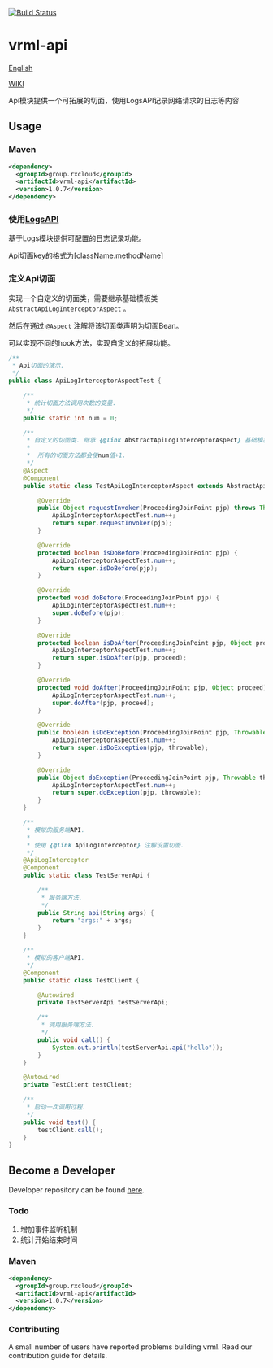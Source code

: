 [![Build Status](https://travis-ci.org/vavr-io/vavr-gson.svg?branch=master)](https://travis-ci.org/vavr-io/vavr-gson)

# vrml-api

[English](./README.md)

[WIKI](./WIKI.md)

Api模块提供一个可拓展的切面，使用LogsAPI记录网络请求的日志等内容

## Usage

### Maven

```xml
<dependency>
  <groupId>group.rxcloud</groupId>
  <artifactId>vrml-api</artifactId>
  <version>1.0.7</version>
</dependency>
```

### 使用[LogsAPI](../vrml-log/README.md)

基于Logs模块提供可配置的日志记录功能。

Api切面key的格式为[className.methodName]

### 定义Api切面

实现一个自定义的切面类，需要继承基础模板类 `AbstractApiLogInterceptorAspect` 。

然后在通过 `@Aspect` 注解将该切面类声明为切面Bean。

可以实现不同的hook方法，实现自定义的拓展功能。

```java
/**
 * Api切面的演示.
 */
public class ApiLogInterceptorAspectTest {

    /**
     * 统计切面方法调用次数的变量.
     */
    public static int num = 0;

    /**
     * 自定义的切面类. 继承 {@link AbstractApiLogInterceptorAspect} 基础模板类.
     *
     *  所有的切面方法都会使num值+1.
     */
    @Aspect
    @Component
    public static class TestApiLogInterceptorAspect extends AbstractApiLogInterceptorAspect {

        @Override
        public Object requestInvoker(ProceedingJoinPoint pjp) throws Throwable {
            ApiLogInterceptorAspectTest.num++;
            return super.requestInvoker(pjp);
        }

        @Override
        protected boolean isDoBefore(ProceedingJoinPoint pjp) {
            ApiLogInterceptorAspectTest.num++;
            return super.isDoBefore(pjp);
        }

        @Override
        protected void doBefore(ProceedingJoinPoint pjp) {
            ApiLogInterceptorAspectTest.num++;
            super.doBefore(pjp);
        }

        @Override
        protected boolean isDoAfter(ProceedingJoinPoint pjp, Object proceed) {
            ApiLogInterceptorAspectTest.num++;
            return super.isDoAfter(pjp, proceed);
        }

        @Override
        protected void doAfter(ProceedingJoinPoint pjp, Object proceed) {
            ApiLogInterceptorAspectTest.num++;
            super.doAfter(pjp, proceed);
        }

        @Override
        public boolean isDoException(ProceedingJoinPoint pjp, Throwable throwable) {
            ApiLogInterceptorAspectTest.num++;
            return super.isDoException(pjp, throwable);
        }

        @Override
        public Object doException(ProceedingJoinPoint pjp, Throwable throwable) throws Throwable {
            ApiLogInterceptorAspectTest.num++;
            return super.doException(pjp, throwable);
        }
    }

    /**
     * 模拟的服务端API.
     * 
     * 使用 {@link ApiLogInterceptor} 注解设置切面.
     */
    @ApiLogInterceptor
    @Component
    public static class TestServerApi {

        /**
         * 服务端方法.
         */
        public String api(String args) {
            return "args:" + args;
        }
    }

    /**
     * 模拟的客户端API.
     */
    @Component
    public static class TestClient {

        @Autowired
        private TestServerApi testServerApi;

        /**
         * 调用服务端方法.
         */
        public void call() {
            System.out.println(testServerApi.api("hello"));
        }
    }

    @Autowired
    private TestClient testClient;

    /**
     * 启动一次调用过程.
     */
    public void test() {
        testClient.call();
    }
}
```

## Become a Developer

Developer repository can be found [here](https://github.com/kevinten10/vrml/tree/develop/vrml-api).

### Todo

1. 增加事件监听机制
2. 统计开始结束时间

### Maven

```xml
<dependency>
  <groupId>group.rxcloud</groupId>
  <artifactId>vrml-api</artifactId>
  <version>1.0.7</version>
</dependency>
```

### Contributing

A small number of users have reported problems building vrml. Read our contribution guide for details.